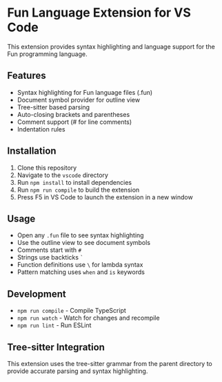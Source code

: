# Fun Language Extension for VS Code

This extension provides syntax highlighting and language support for the Fun programming language.

## Features

- Syntax highlighting for Fun language files (.fun)
- Document symbol provider for outline view
- Tree-sitter based parsing
- Auto-closing brackets and parentheses
- Comment support (# for line comments)
- Indentation rules

## Installation

1. Clone this repository
2. Navigate to the `vscode` directory
3. Run `npm install` to install dependencies
4. Run `npm run compile` to build the extension
5. Press F5 in VS Code to launch the extension in a new window

## Usage

- Open any `.fun` file to see syntax highlighting
- Use the outline view to see document symbols
- Comments start with `#`
- Strings use backticks `` ` ``
- Function definitions use `\` for lambda syntax
- Pattern matching uses `when` and `is` keywords

## Development

- `npm run compile` - Compile TypeScript
- `npm run watch` - Watch for changes and recompile
- `npm run lint` - Run ESLint

## Tree-sitter Integration

This extension uses the tree-sitter grammar from the parent directory to provide accurate parsing and syntax highlighting. 